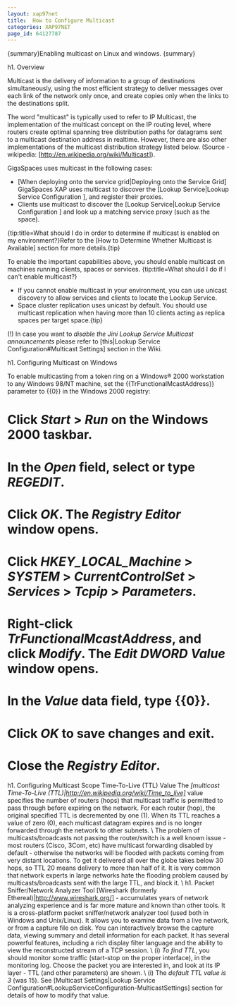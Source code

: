 ```yaml
---
layout: xap97net
title:  How to Configure Multicast
categories: XAP97NET
page_id: 64127787
---
```


{summary}Enabling multicast on Linux and windows. {summary}

h1. Overview

Multicast is the delivery of information to a group of destinations simultaneously, using the most efficient strategy to deliver messages over each link of the network only once, and create copies only when the links to the destinations split.

The word "multicast" is typically used to refer to IP Multicast, the implementation of the multicast concept on the IP routing level, where routers create optimal spanning tree distribution paths for datagrams sent to a multicast destination address in realtime. However, there are also other implementations of the multicast distribution strategy listed below.
(Source - wikipedia: [http://en.wikipedia.org/wiki/Multicast]).

GigaSpaces uses multicast in the following cases:
* [When deploying onto the service grid|Deploying onto the Service Grid] GigaSpaces XAP uses multicast to discover the [Lookup Service|Lookup Service Configuration ], and register their proxies.
* Clients use multicast to discover the [Lookup Service|Lookup Service Configuration ] and look up a matching service proxy (such as the space).

{tip:title=What should I do in order to determine if multicast is enabled on my environment?}Refer to the [How to Determine Whether Multicast is Available] section for more details.{tip}

To enable the important capabilities above, you should enable multicast on machines running clients, spaces or services. {tip:title=What should I do if I can't enable multicast?}
* If you cannot enable multicast in your environment, you can use unicast discovery to allow services and clients to locate the Lookup Service.
* Space cluster replication uses unicast by default. You should use multicast replication when having more than 10 clients acting as replica spaces per target space.{tip}

(!) In case you want to *disable the Jini Lookup Service Multicast announcements* please refer to [this|Lookup Service Configuration#Multicast Settings] section in the Wiki.

h1. Configuring Multicast on Windows

To enable multicasting from a token ring on a Windows® 2000 workstation to any Windows 98/NT machine, set the {{TrFunctionalMcastAddress}} parameter to {{0}} in the Windows 2000 registry:
# Click *Start* > *Run* on the Windows 2000 taskbar.
# In the *Open* field, select or type *REGEDIT*.
# Click *OK*. The *Registry Editor* window opens.
# Click *HKEY_LOCAL_Machine* > *SYSTEM* > *CurrentControlSet* > *Services* > *Tcpip* > *Parameters*.
# Right-click *TrFunctionalMcastAddress*, and click *Modify*. The *Edit DWORD Value* window opens.
# In the *Value* data field, type {{0}}.
# Click *OK* to save changes and exit.
# Close the *Registry Editor*.

h1. Configuring Multicast Scope Time-To-Live (TTL) Value
The *[multicast Time-To-Live (TTL)|http://en.wikipedia.org/wiki/Time_to_live]* value specifies the number of routers (hops) that multicast traffic is permitted to pass through before expiring on the network. For each router (hop), the original specified TTL is decremented by one (1). When its TTL reaches a value of zero (0), each multicast datagram expires and is no longer forwarded through the network to other subnets.
\\
The problem of multicasts/broadcasts not passing the router/switch is a well known issue - most routers (Cisco, 3Com, etc) have multicast forwarding disabled by default - otherwise the networks will be flooded with packets coming from very distant locations. To get it delivered all over the globe takes below 30 hops, so TTL 20 means delivery to more than half of it. It is very common that network experts in large networks hate the flooding problem caused by multicasts/broadcasts sent with the large TTL, and block it.
\\
h1. Packet Sniffer/Network Analyzer Tool
[Wireshark (formerly Ethereal)|http://www.wireshark.org/] - accumulates years of network analyzing experience and is far more mature and known than other tools. It is a cross-platform packet sniffer/network analyzer tool (used both in Windows and Unix/Linux). It allows you to examine data from a live network, or from a capture file on disk. You can interactively browse the capture data, viewing summary and detail information for each packet. It has several powerful features, including a rich display filter language and the ability to view the reconstructed stream of a TCP session.
\\
(i) *To find TTL*, you should monitor some traffic (start-stop on the proper interface), in the monitoring log. Choose the packet you are interested in, and look at its IP layer - TTL (and other parameters) are shown.
\\
(i) The *default TTL value is 3* (was 15). See [Multicast Settings|Lookup Service Configuration#LookupServiceConfiguration-MulticastSettings] section for details of how to modify that value.








